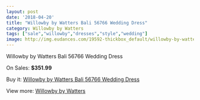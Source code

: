 ```yaml
---
layout: post
date: '2018-04-20'
title: "Willowby by Watters Bali 56766 Wedding Dress"
category: Willowby by Watters
tags: ["sale","willowby","dresses","style","wedding"]
image: http://img.eudances.com/19592-thickbox_default/willowby-by-watters-bali-56766-wedding-dress.jpg
---
```

Willowby by Watters Bali 56766 Wedding Dress

On Sales: **$351.99**
<a href="https://www.eudances.com/en/willowby-by-watters/5825-willowby-by-watters-bali-56766-wedding-dress.html"><amp-img layout="responsive" width="600" height="600" src="//img.eudances.com/19592-thickbox_default/willowby-by-watters-bali-56766-wedding-dress.jpg" alt="Willowby by Watters Bali 56766 Wedding Dress 0" /></a>
<a href="https://www.eudances.com/en/willowby-by-watters/5825-willowby-by-watters-bali-56766-wedding-dress.html"><amp-img layout="responsive" width="600" height="600" src="//img.eudances.com/19596-thickbox_default/willowby-by-watters-bali-56766-wedding-dress.jpg" alt="Willowby by Watters Bali 56766 Wedding Dress 1" /></a>
<a href="https://www.eudances.com/en/willowby-by-watters/5825-willowby-by-watters-bali-56766-wedding-dress.html"><amp-img layout="responsive" width="600" height="600" src="//img.eudances.com/19595-thickbox_default/willowby-by-watters-bali-56766-wedding-dress.jpg" alt="Willowby by Watters Bali 56766 Wedding Dress 2" /></a>
<a href="https://www.eudances.com/en/willowby-by-watters/5825-willowby-by-watters-bali-56766-wedding-dress.html"><amp-img layout="responsive" width="600" height="600" src="//img.eudances.com/19594-thickbox_default/willowby-by-watters-bali-56766-wedding-dress.jpg" alt="Willowby by Watters Bali 56766 Wedding Dress 3" /></a>
<a href="https://www.eudances.com/en/willowby-by-watters/5825-willowby-by-watters-bali-56766-wedding-dress.html"><amp-img layout="responsive" width="600" height="600" src="//img.eudances.com/19593-thickbox_default/willowby-by-watters-bali-56766-wedding-dress.jpg" alt="Willowby by Watters Bali 56766 Wedding Dress 4" /></a>

Buy it: [Willowby by Watters Bali 56766 Wedding Dress](https://www.eudances.com/en/willowby-by-watters/5825-willowby-by-watters-bali-56766-wedding-dress.html "Willowby by Watters Bali 56766 Wedding Dress")

View more: [Willowby by Watters](https://www.eudances.com/en/48-willowby-by-watters "Willowby by Watters")